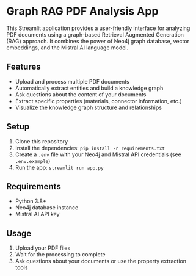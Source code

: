 # Graph RAG PDF Analysis App

This Streamlit application provides a user-friendly interface for analyzing PDF documents using a graph-based Retrieval Augmented Generation (RAG) approach. It combines the power of Neo4j graph database, vector embeddings, and the Mistral AI language model.

## Features

- Upload and process multiple PDF documents
- Automatically extract entities and build a knowledge graph
- Ask questions about the content of your documents
- Extract specific properties (materials, connector information, etc.)
- Visualize the knowledge graph structure and relationships

## Setup

1. Clone this repository
2. Install the dependencies: `pip install -r requirements.txt`
3. Create a `.env` file with your Neo4j and Mistral API credentials (see `.env.example`)
4. Run the app: `streamlit run app.py`

## Requirements

- Python 3.8+
- Neo4j database instance
- Mistral AI API key

## Usage

1. Upload your PDF files
2. Wait for the processing to complete
3. Ask questions about your documents or use the property extraction tools 